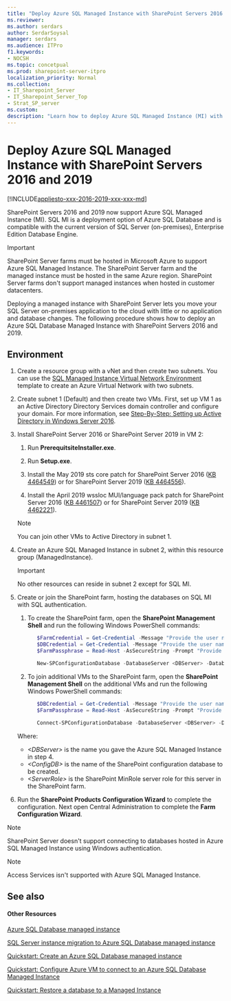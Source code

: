 ```yaml
---
title: "Deploy Azure SQL Managed Instance with SharePoint Servers 2016 and 2019"
ms.reviewer: 
ms.author: serdars
author: SerdarSoysal
manager: serdars
ms.audience: ITPro
f1.keywords:
- NOCSH
ms.topic: concetpual
ms.prod: sharepoint-server-itpro
localization_priority: Normal
ms.collection:
- IT_Sharepoint_Server
- IT_Sharepoint_Server_Top
- Strat_SP_server
ms.custom: 
description: "Learn how to deploy Azure SQL Managed Instance (MI) with SharePoint Servers 2016 and 2019."
---
```


# Deploy Azure SQL Managed Instance with SharePoint Servers 2016 and 2019

[!INCLUDE[appliesto-xxx-2016-2019-xxx-xxx-md](../includes/appliesto-xxx-2016-2019-xxx-xxx-md.md)]

SharePoint Servers 2016 and 2019 now support Azure SQL Managed Instance (MI). SQL MI is a deployment option of Azure SQL Database and is compatible with the current version of SQL Server (on-premises), Enterprise Edition Database Engine. 

> [!IMPORTANT]
> SharePoint Server farms must be hosted in Microsoft Azure to support Azure SQL Managed Instance. The SharePoint Server farm and the managed instance must be hosted in the same Azure region. SharePoint Server farms don't support managed instances when hosted in customer datacenters.

Deploying a managed instance with SharePoint Server lets you move your SQL Server on-premises application to the cloud with little or no application and database changes. The following procedure shows how to deploy an Azure SQL Database Managed Instance with SharePoint Servers 2016 and 2019.  

## Environment

1. Create a resource group with a vNet and then create two subnets. You can use the [SQL Managed Instance Virtual Network Environment](https://github.com/Azure/azure-quickstart-templates/tree/master/101-sql-managed-instance-azure-environment) template to create an Azure Virtual Network with two subnets.
 
2. Create subnet 1 (Default) and then create two VMs. First, set up VM 1 as an Active Directory Directory Services domain controller and configure your domain. For more information, see [Step-By-Step: Setting up Active Directory in Windows Server 2016](/archive/blogs/canitpro/step-by-step-setting-up-active-directory-in-windows-server-2016).  

3. Install SharePoint Server 2016 or SharePoint Server 2019 in VM 2:
       
   1. Run **PrerequitsiteInstaller.exe**.
         
   2. Run **Setup.exe**.
         
   3. Install the May 2019 sts core patch for SharePoint Server 2016 ([KB 4464549](https://support.microsoft.com/help/4464549)) or for SharePoint Server 2019 ([KB 4464556](https://support.microsoft.com/help/4464556)).
         
   4. Install the April 2019 wssloc MUI/language pack patch for SharePoint Server 2016 ([KB 4461507](https://support.microsoft.com/help/4461507)) or for SharePoint Server 2019 ([KB 4462221](https://support.microsoft.com/help/4462221)).

   > [!NOTE]
   > You can join other VMs to Active Directory in subnet 1.

3. Create an Azure SQL Managed Instance in subnet 2, within this resource group (ManagedInstance).

   > [!IMPORTANT]
   > No other resources can reside in subnet 2 except for SQL MI.

4. Create or join the SharePoint farm, hosting the databases on SQL MI with SQL authentication.

   1. To create the SharePoint farm, open the **SharePoint Management Shell** and run the following Windows PowerShell commands:

      ```powershell
         $FarmCredential = Get-Credential -Message "Provide the user name and password for the SharePoint farm service account." 
         $DBCredential = Get-Credential -Message "Provide the user name and password for the Azure SQL Managed Instance database login." 
         $FarmPassphrase = Read-Host -AsSecureString -Prompt "Provide the SharePoint farm passphrase" 

         New-SPConfigurationDatabase -DatabaseServer <DBServer> -DatabaseName <ConfigDB> -FarmCredentials $FarmCredential -DatabaseCredentials $DBCredential -Passphrase $FarmPassphrase -LocalServerRole <ServerRole> 
      ```

   2. To join additional VMs to the SharePoint farm, open the **SharePoint Management Shell** on the additional VMs and run the following Windows PowerShell commands:
   
      ```powershell
         $DBCredential = Get-Credential -Message "Provide the user name and password for the Azure SQL Managed Instance database login." 
         $FarmPassphrase = Read-Host -AsSecureString -Prompt "Provide the SharePoint farm passphrase" 

         Connect-SPConfigurationDatabase -DatabaseServer <DBServer> -DatabaseName <ConfigDB> -DatabaseCredentials $DBCredential -Passphrase $FarmPassphrase -LocalServerRole <ServerRole> 
      ```

   Where:
   
   - _\<DBServer\>_ is the name you gave the Azure SQL Managed Instance in step 4.
   - _\<ConfigDB\>_ is the name of the SharePoint configuration database to be created.
   - _\<ServerRole\>_ is the SharePoint MinRole server role for this server in the SharePoint farm.

5. Run the **SharePoint Products Configuration Wizard** to complete the configuration. Next open Central Administration to complete the **Farm Configuration Wizard**.

> [!NOTE]
> SharePoint Server doesn't support connecting to databases hosted in Azure SQL Managed Instance using Windows authentication.

> [!NOTE]
> Access Services isn't supported with Azure SQL Managed Instance.


## See also
<a name="proc1"> </a>

#### Other Resources

[Azure SQL Database managed instance](/azure/sql-database/sql-database-managed-instance-index)

[SQL Server instance migration to Azure SQL Database managed instance](/azure/sql-database/sql-database-managed-instance-migrate)

[Quickstart: Create an Azure SQL Database managed instance](/azure/sql-database/sql-database-managed-instance-get-started)

[Quickstart: Configure Azure VM to connect to an Azure SQL Database Managed Instance](/azure/sql-database/sql-database-managed-instance-configure-vm)

[Quickstart: Restore a database to a Managed Instance](/azure/sql-database/sql-database-managed-instance-get-started-restore)